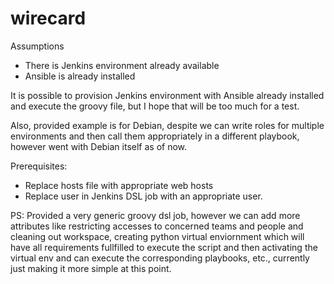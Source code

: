 # wirecard
Assumptions

- There is Jenkins environment already available
- Ansible is already installed

It is possible to provision Jenkins environment with Ansible already installed and execute the groovy file, but I hope that will be too much for a test.

Also, provided example is for Debian, despite we can write roles for multiple environments and then call them appropriately in a different playbook, however went with Debian itself as of now.

Prerequisites:

- Replace hosts file with appropriate web hosts
- Replace user in Jenkins DSL job with an appropriate user.


PS: Provided a very generic groovy dsl job, however we can add more attributes like restricting accesses to concerned teams and people and cleaning out workspace, creating python virtual enviornment which will have all requirements fullfilled to execute the script and then activating the virtual env and can execute the corresponding playbooks,  etc., currently just making it more simple at this point. 
